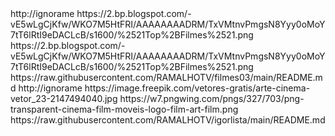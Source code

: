 <?xml version="1.0" encoding="UTF-8" standalone="yes"?>




<item>
<title>[B][COLOR white] Filmes Diversos Servidor [/COLOR][/B]</title>
<link>http://ignorame</link>
<thumbnail>https://2.bp.blogspot.com/-vE5wLgCjKfw/WKO7M5HtFRI/AAAAAAAADRM/TxVMtnvPmgsN8Yyy0oMoY7tT6lRtI9eDACLcB/s1600/%2521Top%2BFilmes%2521.png</thumbnail>
<fanart>https://2.bp.blogspot.com/-vE5wLgCjKfw/WKO7M5HtFRI/AAAAAAAADRM/TxVMtnvPmgsN8Yyy0oMoY7tT6lRtI9eDACLcB/s1600/%2521Top%2BFilmes%2521.png</fanart>
<externallink>https://raw.githubusercontent.com/RAMALHOTV/filmes03/main/README.md</externallink>
</item>

<item>
<title>[B][COLOR white] Filmes Por Categorias [/COLOR][/B]</title>
<link>http://ignorame</link>
<thumbnail>https://image.freepik.com/vetores-gratis/arte-cinema-vetor_23-2147494040.jpg</thumbnail>
<fanart>https://w7.pngwing.com/pngs/327/703/png-transparent-cinema-film-moveis-logo-film-art-film.png</fanart>
<externallink>https://raw.githubusercontent.com/RAMALHOTV/igorlista/main/README.md</externallink>
</item>
